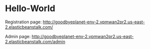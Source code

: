# Hello-World
Registration page:
http://goodbyeplanet-env-2.vpmwan2pr2.us-east-2.elasticbeanstalk.com/

Admin page:
http://goodbyeplanet-env-2.vpmwan2pr2.us-east-2.elasticbeanstalk.com/admin
